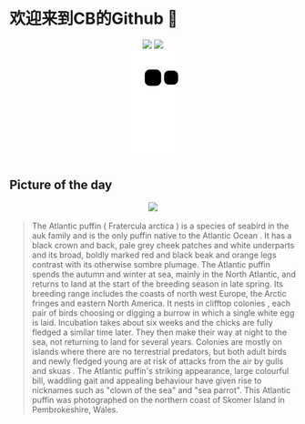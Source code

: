 
# 欢迎来到CB的Github 👋

<div align="center">
  <img height="137px" src="https://github-readme-stats.vercel.app/api?username=SuperCB&show_icons=true&theme=radical" />
  <img height="137px" src="https://github-readme-stats.vercel.app/api/top-langs/?username=SuperCB&hide_title=true&hide_border=true&layout=compact&langs_count=6&text_color=000&icon_color=fff" />
</div>


<div align="center">
    <img src="./contribution-snake/github-contribution-grid-snake.svg" />
</div>



## Picture of the day
<div align="center">
  <img width=400px src="https://upload.wikimedia.org/wikipedia/commons/thumb/c/c4/Puffin_%28Fratercula_arctica%29.jpg/495px-Puffin_%28Fratercula_arctica%29.jpg" />
</div>

>The  Atlantic puffin  ( Fratercula arctica ) is a species of  seabird  in the  auk  family and is the only  puffin  native to the  Atlantic Ocean . It has a black crown and back, pale grey cheek patches and white underparts and its broad, boldly marked red and black beak and orange legs contrast with its otherwise sombre plumage. The Atlantic puffin spends the autumn and winter at sea, mainly in the North Atlantic, and returns to land at the start of the breeding season in late spring. Its breeding range includes the coasts of north west Europe, the Arctic fringes and eastern North America. It nests in clifftop  colonies , each pair of birds choosing or digging a burrow in which a single white egg is laid. Incubation takes about six weeks and the chicks are fully  fledged  a similar time later. They then make their way at night to the sea, not returning to land for several years. Colonies are mostly on islands where there are no terrestrial predators, but both adult birds and newly fledged young are at risk of attacks from the air by  gulls  and  skuas . The Atlantic puffin's striking appearance, large colourful bill, waddling gait and appealing behaviour have given rise to nicknames such as "clown of the sea" and "sea parrot". This Atlantic puffin was photographed on the northern coast of  Skomer Island  in Pembrokeshire, Wales.


